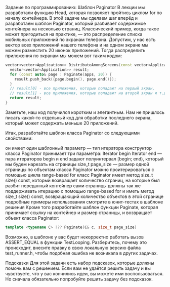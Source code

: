 Задание по программированию: Шаблон Paginator
В лекции мы разработали функцию Head, которая позволяет пройтись циклом for по началу контейнера. В этой задаче мы сделаем шаг вперёд и разработаем шаблон Paginator, который разбивает содержимое контейнера на несколько страниц. Классический пример, когда такое может пригодиться на практике, — это распределение списка мобильных приложений по экранам телефона. Допустим, у нас есть вектор всех приложений нашего телефона и на одном экране мы можем разместить 20 иконок приложений. Тогда распределить приложения по экранам мы можем вот таким кодом:
```c++
vector<vector<Application>> DistributeAmongScreens(const vector<Application>& apps) {
  vector<vector<Application>> result;
  for (const auto& page : Paginate(apps, 20)) {
    result.push_back({page.begin(), page.end()});
  }
  // result[0] - все приложения, которые попадают на первый экран,
  // result[1] - все приложения, которые попадают на второй экран и т.д.
  return result;
}
```
Заметьте, наш код получился коротким и элегантным. Нам не пришлось писать какой-то отдельный код для обработки последнего экрана, который может содержать меньше 20 приложений.

Итак, разработайте шаблон класса Paginator со следующими свойствами:

он имеет один шаблонный параметр — тип итератора
конструктор класса Paginator<Iterator> принимает три параметра:
Iterator begin
Iterator end — пара итераторов begin и end задают полуинтервал [begin; end), который мы будем нарезать на страницы
size_t page_size — размер одной страницы
по объектам класса Paginator<Iterator> можно проитерироваться с помощью цикла range-based for
класс Paginator<Iterator> имеет метод size_t size() const, который возвращает количество страниц, на которые был разбит переданный контейнер
сами страницы должны так же поддерживать итерацию с помощью range-based for и иметь метод size_t size() const, возвращающий количество объектов в этой странице
подробные примеры использования смотрите в юнит-тестах в шаблоне решения
Кроме того разработайте шаблон функции Paginate, которая принимает ссылку на контейнер и размер страницы, и возвращает объект класса Paginator<It>:
```c++
template <typename C> ??? Paginate(C& c, size_t page_size)  
```
Возможно, в шаблоне у вас будет некорректно работать вызов ASSERT_EQUAL в функции TestLooping. Разберитесь, почему это происходит, внесите правку в свою локальную версию файла test_runner.h, чтобы подобная ошибка не возникала в других задачах.

Подсказки
Для этой задачи есть набор подсказок, которые должны помочь вам с решением. Если вам не удаётся решить задачу и вы чувствуете, что у вас кончились идеи, вы можете ими воспользоваться. Но сначала обязательно попробуйте решить задачу без подсказок.

